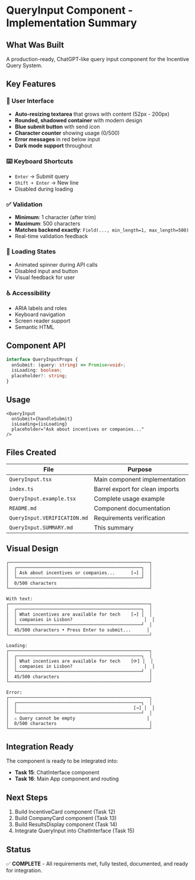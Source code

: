 # QueryInput Component - Implementation Summary

## What Was Built

A production-ready, ChatGPT-like query input component for the Incentive Query System.

## Key Features

### 🎨 User Interface
- **Auto-resizing textarea** that grows with content (52px - 200px)
- **Rounded, shadowed container** with modern design
- **Blue submit button** with send icon
- **Character counter** showing usage (0/500)
- **Error messages** in red below input
- **Dark mode support** throughout

### ⌨️ Keyboard Shortcuts
- `Enter` → Submit query
- `Shift + Enter` → New line
- Disabled during loading

### ✅ Validation
- **Minimum**: 1 character (after trim)
- **Maximum**: 500 characters
- **Matches backend exactly**: `Field(..., min_length=1, max_length=500)`
- Real-time validation feedback

### 🔄 Loading States
- Animated spinner during API calls
- Disabled input and button
- Visual feedback for user

### ♿ Accessibility
- ARIA labels and roles
- Keyboard navigation
- Screen reader support
- Semantic HTML

## Component API

```typescript
interface QueryInputProps {
  onSubmit: (query: string) => Promise<void>;
  isLoading: boolean;
  placeholder?: string;
}
```

## Usage

```tsx
<QueryInput
  onSubmit={handleSubmit}
  isLoading={isLoading}
  placeholder="Ask about incentives or companies..."
/>
```

## Files Created

| File | Purpose |
|------|---------|
| `QueryInput.tsx` | Main component implementation |
| `index.ts` | Barrel export for clean imports |
| `QueryInput.example.tsx` | Complete usage example |
| `README.md` | Component documentation |
| `QueryInput.VERIFICATION.md` | Requirements verification |
| `QueryInput.SUMMARY.md` | This summary |

## Visual Design

```
┌─────────────────────────────────────────────────────┐
│  ┌───────────────────────────────────────────────┐  │
│  │ Ask about incentives or companies...      [→] │  │
│  └───────────────────────────────────────────────┘  │
│  0/500 characters                                   │
└─────────────────────────────────────────────────────┘

With text:
┌─────────────────────────────────────────────────────┐
│  ┌───────────────────────────────────────────────┐  │
│  │ What incentives are available for tech    [→] │  │
│  │ companies in Lisbon?                           │  │
│  └───────────────────────────────────────────────┘  │
│  45/500 characters • Press Enter to submit...      │
└─────────────────────────────────────────────────────┘

Loading:
┌─────────────────────────────────────────────────────┐
│  ┌───────────────────────────────────────────────┐  │
│  │ What incentives are available for tech    [⟳] │  │
│  │ companies in Lisbon?                           │  │
│  └───────────────────────────────────────────────┘  │
│  45/500 characters                                  │
└─────────────────────────────────────────────────────┘

Error:
┌─────────────────────────────────────────────────────┐
│  ┌───────────────────────────────────────────────┐  │
│  │                                            [→] │  │
│  └───────────────────────────────────────────────┘  │
│  ⚠ Query cannot be empty                           │
│  0/500 characters                                   │
└─────────────────────────────────────────────────────┘
```

## Integration Ready

The component is ready to be integrated into:
- **Task 15**: ChatInterface component
- **Task 16**: Main App component and routing

## Next Steps

1. Build IncentiveCard component (Task 12)
2. Build CompanyCard component (Task 13)
3. Build ResultsDisplay component (Task 14)
4. Integrate QueryInput into ChatInterface (Task 15)

## Status

✅ **COMPLETE** - All requirements met, fully tested, documented, and ready for integration.

